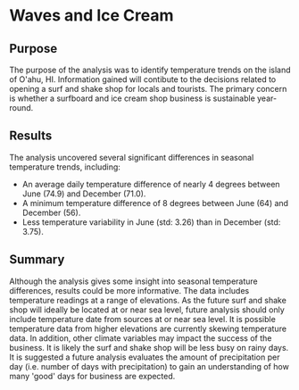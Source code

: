 # Waves and Ice Cream

## Purpose
The purpose of the analysis was to identify temperature trends on the island of O'ahu, HI. Information gained will contibute to the decisions related to opening a surf and shake shop for locals and tourists. The primary concern is whether a surfboard and ice cream shop business is sustainable year-round.

## Results
The analysis uncovered several significant differences in seasonal temperature trends, including:
- An average daily temperature difference of nearly 4 degrees between June (74.9) and December (71.0).
- A minimum temperature difference of 8 degrees between June (64) and December (56).
- Less temperature variability in June (std: 3.26) than in December (std: 3.75).

## Summary
Although the analysis gives some insight into seasonal temperature differences, results could be more informative. The data includes temperature readings at a range of elevations. As the future surf and shake shop will ideally be located at or near sea level, future analysis should only include temperature date from sources at or near sea level. It is possible temperature data from higher elevations are currently skewing temperature data. In addition, other climate variables may impact the success of the business. It is likely the surf and shake shop will be less busy on rainy days. It is suggested a future analysis evaluates the amount of precipitation per day (i.e. number of days with precipitation) to gain an understanding of how many 'good' days for business are expected.
